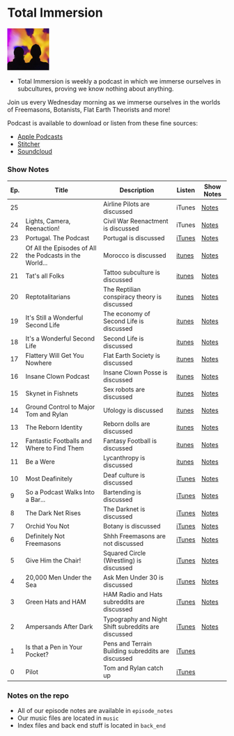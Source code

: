 Total Immersion
===

<img src="https://github.com/thetomcraig/total-immersion-podcast/blob/master/cover.jpg" width="96">

* Total Immersion is weekly a podcast in which we immerse ourselves in subcultures, proving we know nothing about anything.  

Join us every Wednesday morning as we immerse ourselves in the worlds of Freemasons, Botanists, Flat Earth Theorists and more!  

Podcast is available to download or listen from these fine sources:  
* [Apple Podcasts](https://itunes.apple.com/us/podcast/total-immersion/id1268913004?mt=2)  
* [Stitcher](http://www.stitcher.com/s?fid=159543&refid=stpr)  
* [Soundcloud](https://soundcloud.com/totalimmersionpodcast)  

### Show Notes  
| Ep. | Title | Description | Listen | Show Notes |  
| --- | ----- | ----------- | ------ | ---------- |
|  25 | <TBD> | Airline Pilots are discussed |iTunes| [Notes](https://github.com/thetomcraig/total-immersion-podcast/blob/master/episode_notes/25_pilots.md)|
|  24 | Lights, Camera, Reenaction! | Civil War Reenactment is discussed |iTunes| [Notes](https://github.com/thetomcraig/total-immersion-podcast/blob/master/episode_notes/24_reenacters.md)|
|  23 | Portugal. The Podcast | Portugal is discussed |[iTunes](https://itunes.apple.com/us/podcast/23-portugal-the-podcast/id1268913004?i=1000401113234&mt=2)| [Notes](https://github.com/thetomcraig/total-immersion-podcast/blob/master/episode_notes/23_portugal.md)|
|  22 | Of All the Episodes of All the Podcasts in the World... | Morocco is discussed |[itunes](https://itunes.apple.com/us/podcast/22-of-all-the-episodes-of-all-the-podcasts-in-the-world/id1268913004?i=1000400606767&mt=2)|[Notes]( https://github.com/thetomcraig/total-immersion-podcast/blob/master/episode_notes/22_morocco.md) |
|  21 | Tat's all Folks | Tattoo subculture is discussed |[itunes](https://itunes.apple.com/us/podcast/21-tats-all-folks/id1268913004?i=1000400034191&mt=2)|[Notes]( https://github.com/thetomcraig/total-immersion-podcast/blob/master/episode_notes/21_tattoos.md)	|
|  20 | Reptotalitarians | The Reptilian conspiracy theory is discussed |[itunes](https://itunes.apple.com/us/podcast/20-reptotalitarians/id1268913004?i=1000399556587&mt=2)|[Notes]( https://github.com/thetomcraig/total-immersion-podcast/blob/master/episode_notes/20_retillians.md)	|
|  19 | It's Still a Wonderful Second Life | The economy of Second  Life is discussed |[itunes](https://itunes.apple.com/us/podcast/19-its-still-a-wonderful-second-life/id1268913004?i=1000399019971&mt=2)|[Notes]( https://github.com/thetomcraig/total-immersion-podcast/blob/master/episode_notes/19_second_life_2.md)	|
|  18 | It's a Wonderful Second Life | Second Life is discussed |[itunes](https://itunes.apple.com/us/podcast/18-its-a-wonderful-second-life/id1268913004?i=1000398528369&mt=2)|[Notes]( https://github.com/thetomcraig/total-immersion-podcast/blob/master/episode_notes/18_second_life.md)	|
|  17 | Flattery Will Get You Nowhere | Flat Earth Society is discussed |[itunes](https://itunes.apple.com/us/podcast/17-flattery-will-get-you-nowhere/id1268913004?i=1000397859836&mt=2)|[Notes]( https://github.com/thetomcraig/total-immersion-podcast/blob/master/episode_notes/17_flat_earth.md)	|
|  16 | Insane Clown Podcast | Insane Clown Posse is discussed |[itunes](https://itunes.apple.com/us/podcast/16-insane-clown-podcast/id1268913004?i=1000397195572&mt=2)|[Notes]( https://github.com/thetomcraig/total-immersion-podcast/blob/master/episode_notes/16_icp.md)	|
|  15 | Skynet in Fishnets | Sex robots are discussed |[itunes](https://itunes.apple.com/us/podcast/15-skynet-in-fishnets/id1268913004?i=1000396486182&mt=2)|[Notes]( https://github.com/thetomcraig/total-immersion-podcast/blob/master/episode_notes/15_sex_dolls.md)	|
|  14 | Ground Control to Major Tom and Rylan | Ufology is discussed |[itunes](https://itunes.apple.com/us/podcast/14-ground-control-to-major-tom-and-rylan/id1268913004?i=1000395395526&mt=2)|[Notes]( https://github.com/thetomcraig/total-immersion-podcast/blob/master/episode_notes/14_ufology.md)	|
|  13 | The Reborn Identity | Reborn dolls are discussed |[itunes](https://itunes.apple.com/us/podcast/13-the-reborn-identity/id1268913004?i=1000395119738&mt=2)|[Notes]( https://github.com/thetomcraig/total-immersion-podcast/blob/master/episode_notes/13_reborn_dolls.md)	|
|  12 | Fantastic Footballs and Where to Find Them | Fantasy Football is discussed |[itunes](https://itunes.apple.com/us/podcast/12-fantastic-footballs-and-where-to-find-them/id1268913004?i=1000394825048&mt=2)|[Notes]( https://github.com/thetomcraig/total-immersion-podcast/blob/master/episode_notes/12_fantasy_football.md)	|
|  11 | Be a Were | Lycanthropy is discussed |[itunes](https://itunes.apple.com/us/podcast/11-be-a-were/id1268913004?i=1000394553306&mt=2)|[Notes]( https://github.com/thetomcraig/total-immersion-podcast/blob/master/episode_notes/) |
|  10 | Most Deafinitely | Deaf culture is discussed | [iTunes](https://itunes.apple.com/us/podcast/10-most-deafinitely/id1268913004?i=1000394266249&mt=2) | [Notes](https://github.com/thetomcraig/total-immersion-podcast/blob/master/episode_notes/10_deaf.md) |
|   9 | So a Podcast Walks Into a Bar... | Bartending is discussed |[iTunes](https://itunes.apple.com/us/podcast/9-so-a-podcast-walks-into-a-bar/id1268913004?i=1000393983499&mt=2)|[Notes]( https://github.com/thetomcraig/total-immersion-podcast/blob/master/episode_notes/9_bartending.md)|
|   8 | The Dark Net Rises | The Darknet is discussed |[iTunes](https://itunes.apple.com/us/podcast/8-the-dark-net-rises/id1268913004?i=1000393666825&mt=2)|[Notes]( https://github.com/thetomcraig/total-immersion-podcast/blob/master/episode_notes/8_dark_web.md	)|
|   7 | Orchid You Not | Botany is discussed |[iTunes](https://itunes.apple.com/us/podcast/7-orchid-you-not/id1268913004?i=1000393329164&mt=2)|[Notes](https://github.com/thetomcraig/total-immersion-podcast/blob/master/episode_notes/7_botany.md)|
|   6 | Definitely Not Freemasons | Shhh Freemasons are not discussed |[iTunes](https://itunes.apple.com/us/podcast/6-definitely-not-freemasons/id1268913004?i=1000393048445&mt=2)|[Notes]( https://github.com/thetomcraig/total-immersion-podcast/blob/master/episode_notes/6_freemasonry.md	)|
|   5 | Give Him the Chair! | Squared Circle (Wrestling) is discussed |[iTunes](https://itunes.apple.com/us/podcast/5-give-him-the-chair/id1268913004?i=1000392760992&mt=2)|[Notes]( https://github.com/thetomcraig/total-immersion-podcast/blob/master/episode_notes/5_wrestling.md	)|
|   4 | 20,000 Men Under the Sea | Ask Men Under 30 is discussed |[iTunes](https://itunes.apple.com/us/podcast/4-20-000-men-under-the-sea/id1268913004?i=1000392450118&mt=2)|[Notes]( https://github.com/thetomcraig/total-immersion-podcast/blob/master/episode_notes/4_ask_men.md	)|
|   3 | Green Hats and HAM | HAM Radio and Hats subreddits are discussed |[iTunes](https://itunes.apple.com/us/podcast/3-green-hats-and-ham/id1268913004?i=1000392024425&mt=2)|[Notes]( https://github.com/thetomcraig/total-immersion-podcast/blob/master/episode_notes/3_radio.md	)|
|   2 | Ampersands After Dark | Typography and Night Shift subreddits are discussed |[iTunes](https://itunes.apple.com/us/podcast/2-ampersands-after-dark/id1268913004?i=1000391392310&mt=2)| [Notes](https://github.com/thetomcraig/total-immersion-podcast/blob/master/episode_notes/2_typography_and_night_shift.md) | |
|   1 | Is that a Pen in Your Pocket? | Pens and Terrain Building subreddits are discussed |[iTunes](https://itunes.apple.com/us/podcast/1-is-that-a-pen-in-your-pocket/id1268913004?i=1000390778699&mt=2)||
|   0 | Pilot  | Tom and Rylan catch up| [iTunes](https://itunes.apple.com/us/podcast/pilot/id1268913004?i=1000390778698&mt=2)||
### Notes on the repo
* All of our episode notes are available in `episode_notes`
* Our music files are located in `music`
* Index files and back end stuff is located in `back_end`
